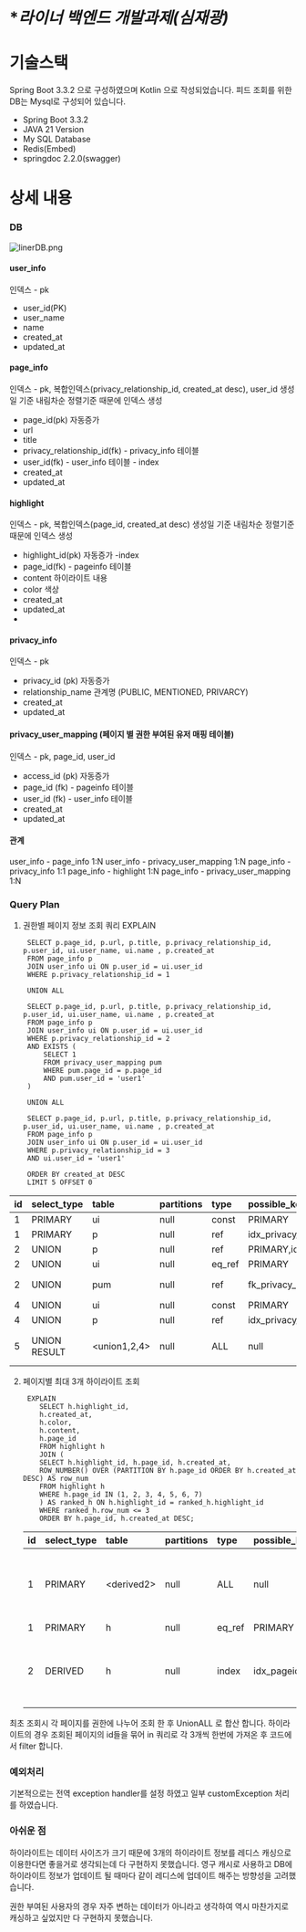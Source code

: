 # **라이너 백엔드 개발과제(심재광)*

# 기술스택

Spring Boot 3.3.2 으로 구성하였으며 Kotlin 으로 작성되었습니다.
피드 조회를 위한 DB는 Mysql로 구성되어 있습니다.

- Spring Boot 3.3.2
- JAVA 21 Version
- My SQL Database
- Redis(Embed)
- springdoc 2.2.0(swagger)


# 상세 내용
### DB
![linerDB.png](linerDB.png)
#### user_info
인덱스 - pk
- user_id(PK) 
- user_name
- name
- created_at
- updated_at

#### page_info
인덱스 - pk, 복합인덱스(privacy_relationship_id, created_at desc), user_id
생성일 기준 내림차순 정렬기준 때문에 인덱스 생성
- page_id(pk) 자동증가 
- url
- title
- privacy_relationship_id(fk) - privacy_info 테이블
- user_id(fk) - user_info 테이블 - index
- created_at
- updated_at

#### highlight
인덱스 - pk, 복합인덱스(page_id, created_at desc)
생성일 기준 내림차순 정렬기준 때문에 인덱스 생성
- highlight_id(pk) 자동증가 -index
- page_id(fk) - pageinfo 테이블
- content 하이라이트 내용
- color 색상
- created_at
- updated_at
- 
#### privacy_info
인덱스 - pk
- privacy_id (pk) 자동증가
- relationship_name 관계명 (PUBLIC, MENTIONED, PRIVARCY)
- created_at
- updated_at
 
#### privacy_user_mapping (페이지 별 권한 부여된 유저 매핑 테이블)
인덱스 - pk, page_id, user_id
- access_id (pk) 자동증가
- page_id (fk) - pageinfo 테이블
- user_id (fk) - user_info 테이블
- created_at
- updated_at

#### 관계
user_info - page_info 1:N
user_info - privacy_user_mapping 1:N
page_info - privacy_info 1:1
page_info - highlight 1:N
page_info - privacy_user_mapping 1:N

### Query Plan
1. 권한별 페이지 정보 조회 쿼리
   EXPLAIN

        SELECT p.page_id, p.url, p.title, p.privacy_relationship_id, p.user_id, ui.user_name, ui.name , p.created_at
        FROM page_info p
        JOIN user_info ui ON p.user_id = ui.user_id
        WHERE p.privacy_relationship_id = 1

        UNION ALL
        
        SELECT p.page_id, p.url, p.title, p.privacy_relationship_id, p.user_id, ui.user_name, ui.name , p.created_at
        FROM page_info p
        JOIN user_info ui ON p.user_id = ui.user_id
        WHERE p.privacy_relationship_id = 2
        AND EXISTS (
            SELECT 1
            FROM privacy_user_mapping pum
            WHERE pum.page_id = p.page_id
            AND pum.user_id = 'user1'
        )
        
        UNION ALL
        
        SELECT p.page_id, p.url, p.title, p.privacy_relationship_id, p.user_id, ui.user_name, ui.name , p.created_at
        FROM page_info p
        JOIN user_info ui ON p.user_id = ui.user_id
        WHERE p.privacy_relationship_id = 3
        AND ui.user_id = 'user1'
        
        ORDER BY created_at DESC
        LIMIT 5 OFFSET 0
| id | select\_type | table | partitions | type | possible\_keys | key | key\_len | ref | rows | filtered | Extra |
| :--- | :--- | :--- | :--- | :--- | :--- | :--- | :--- | :--- | :--- | :--- | :--- |
| 1 | PRIMARY | ui | null | const | PRIMARY | PRIMARY | 1022 | const | 1 | 100 | null |
| 1 | PRIMARY | p | null | ref | idx\_privacy\_relationship\_created\_at,fk\_page\_user | fk\_page\_user | 1023 | const | 3 | 57.14 | Using where |
| 2 | UNION | p | null | ref | PRIMARY,idx\_privacy\_relationship\_created\_at,fk\_page\_user | idx\_privacy\_relationship\_created\_at | 9 | const | 2 | 100 | Using where |
| 2 | UNION | ui | null | eq\_ref | PRIMARY | PRIMARY | 1022 | feed.p.user\_id | 1 | 100 | null |
| 2 | UNION | pum | null | ref | fk\_privacy\_mapping\_page,fk\_privacy\_mapping\_user | fk\_privacy\_mapping\_page | 9 | feed.p.page\_id | 1 | 60 | Using where; FirstMatch\(ui\) |
| 4 | UNION | ui | null | const | PRIMARY | PRIMARY | 1022 | const | 1 | 100 | null |
| 4 | UNION | p | null | ref | idx\_privacy\_relationship\_created\_at,fk\_page\_user | idx\_privacy\_relationship\_created\_at | 9 | const | 1 | 42.86 | Using where |
| 5 | UNION RESULT | &lt;union1,2,4&gt; | null | ALL | null | null | null | null | null | null | Using temporary; Using filesort |

2. 페이지별 최대 3개 하이라이트 조회

        EXPLAIN
           SELECT h.highlight_id,
           h.created_at,
           h.color,
           h.content,
           h.page_id
           FROM highlight h
           JOIN (
           SELECT h.highlight_id, h.page_id, h.created_at,
           ROW_NUMBER() OVER (PARTITION BY h.page_id ORDER BY h.created_at DESC) AS row_num
           FROM highlight h
           WHERE h.page_id IN (1, 2, 3, 4, 5, 6, 7)
           ) AS ranked_h ON h.highlight_id = ranked_h.highlight_id
           WHERE ranked_h.row_num <= 3
           ORDER BY h.page_id, h.created_at DESC;

   | id | select\_type | table | partitions | type | possible\_keys | key | key\_len | ref | rows | filtered | Extra |
   | :--- | :--- | :--- | :--- | :--- | :--- | :--- | :--- | :--- | :--- | :--- | :--- |
   | 1 | PRIMARY | &lt;derived2&gt; | null | ALL | null | null | null | null | 25 | 33.33 | Using where; Using temporary; Using filesort |
   | 1 | PRIMARY | h | null | eq\_ref | PRIMARY | PRIMARY | 8 | ranked\_h.highlight\_id | 1 | 100 | null |
   | 2 | DERIVED | h | null | index | idx\_pageid\_createdat\_desc | idx\_pageid\_createdat\_desc | 14 | null | 25 | 100 | Using where; Using index; Using filesort |

최초 조회시 각 페이지를 권한에 나누어 조회 한 후 UnionALL 로 합산 합니다.
하이라이트의 경우 조회된 페이지의 id들을 묶어 in 쿼리로 각 3개씩 한번에 가져온 후 코드에서 filter 합니다.


### 예외처리

기본적으로는 전역 exception handler를 설정 하였고 
일부 customException 처리를 하였습니다.

### 아쉬운 점
하이라이트는 데이터 사이즈가 크기 때문에 3개의 하이라이트 정보를 레디스 캐싱으로 이용한다면 좋을거로 생각되는데 
다 구현하지 못했습니다. 영구 캐시로 사용하고 DB에 하이라이트 정보가 업데이트 될 때마다 같이 레디스에 업데이트 해주는 방향성을 고려했습니다.

권한 부여된 사용자의 경우 자주 변하는 데이터가 아니라고 생각하여 역시 마찬가지로 캐싱하고 싶었지만 다 구현하지 못했습니다.



